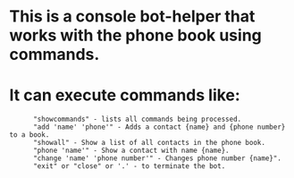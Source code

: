 # This is a console bot-helper that works with the phone book using commands.
# It can execute commands like:
          "showcommands" - lists all commands being processed.
          "add 'name' 'phone'" - Adds a contact {name} and {phone number} to a book.
          "showall" - Show a list of all contacts in the phone book.
          "phone 'name'" - Show a contact with name {name}.
          "change 'name' 'phone number'" - Changes phone number {name}".
          "exit" or "close" or '.' - to terminate the bot.
